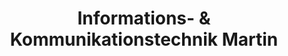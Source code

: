 ---
title: "Informations- & Kommunikationstechnik Martin"
url: /bad-zwischenahn/informations-und-kommunikationstechnik-martin/
shop: Allgemein
---